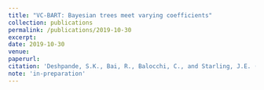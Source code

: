 ```yaml
---
title: "VC-BART: Bayesian trees meet varying coefficients"
collection: publications
permalink: /publications/2019-10-30
excerpt: 
date: 2019-10-30
venue:
paperurl: 
citation: 'Deshpande, S.K., Bai, R., Balocchi, C., and Starling, J.E. (2019+). &quot;VC-BART: Bayesian trees meet varying coefficients.&quot; (in preparation)'
note: 'in-preparation'
---
```




